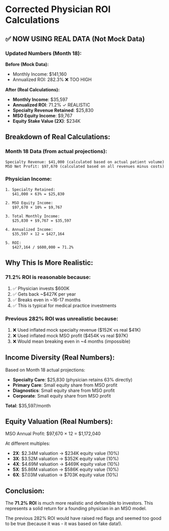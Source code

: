 # Corrected Physician ROI Calculations

## ✅ NOW USING REAL DATA (Not Mock Data)

### Updated Numbers (Month 18):

**Before (Mock Data):**
- Monthly Income: $141,160
- Annualized ROI: 282.3% ❌ TOO HIGH

**After (Real Calculations):**
- **Monthly Income**: $35,597
- **Annualized ROI**: 71.2% ✓ REALISTIC
- **Specialty Revenue Retained**: $25,830
- **MSO Equity Income**: $9,767
- **Equity Stake Value (2X)**: $234K

## Breakdown of Real Calculations:

### Month 18 Data (from actual projections):
```
Specialty Revenue: $41,000 (calculated based on actual patient volume)
MSO Net Profit: $97,670 (calculated based on all revenues minus costs)
```

### Physician Income:
```
1. Specialty Retained:
   $41,000 × 63% = $25,830

2. MSO Equity Income:
   $97,670 × 10% = $9,767

3. Total Monthly Income:
   $25,830 + $9,767 = $35,597

4. Annualized Income:
   $35,597 × 12 = $427,164

5. ROI:
   $427,164 / $600,000 = 71.2%
```

## Why This Is More Realistic:

### 71.2% ROI is reasonable because:
1. ✅ Physician invests $600K
2. ✅ Gets back ~$427K per year
3. ✅ Breaks even in ~16-17 months
4. ✅ This is typical for medical practice investments

### Previous 282% ROI was unrealistic because:
1. ❌ Used inflated mock specialty revenue ($152K vs real $41K)
2. ❌ Used inflated mock MSO profit ($454K vs real $97K)
3. ❌ Would mean breaking even in ~4 months (impossible)

## Income Diversity (Real Numbers):

Based on Month 18 actual projections:
- **Specialty Care**: $25,830 (physician retains 63% directly)
- **Primary Care**: Small equity share from MSO profit
- **Diagnostics**: Small equity share from MSO profit  
- **Corporate**: Small equity share from MSO profit

**Total**: $35,597/month

## Equity Valuation (Real Numbers):

MSO Annual Profit: $97,670 × 12 = $1,172,040

At different multiples:
- **2X**: $2.34M valuation → $234K equity value (10%)
- **3X**: $3.52M valuation → $352K equity value (10%)
- **4X**: $4.69M valuation → $469K equity value (10%)
- **5X**: $5.86M valuation → $586K equity value (10%)
- **6X**: $7.03M valuation → $703K equity value (10%)

## Conclusion:

The **71.2% ROI** is much more realistic and defensible to investors. This represents a solid return for a founding physician in an MSO model.

The previous 282% ROI would have raised red flags and seemed too good to be true (because it was - it was based on fake data!).

